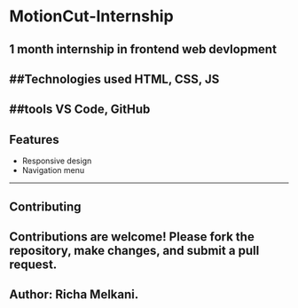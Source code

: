 # MotionCut-Internship
1 month internship in frontend web devlopment
--------

##Technologies used 
HTML,
CSS, 
JS
--------

##tools 
VS Code,
GitHub
--------

## Features
* Responsive design
* Navigation menu
------------

  ## Contributing

Contributions are welcome! Please fork the repository, make changes, and submit a pull request.
--------

 ## Author: Richa Melkani. 





  





 
